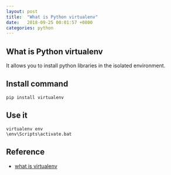 ```yaml
---
layout: post
title:  "What is Python virtualenv"
date:   2018-09-25 00:01:57 +0800
categories: python
---
```

## What is Python virtualenv
It allows you to install python libraries in the isolated environment.

## Install command
```
pip install virtualenv
```

## Use it
```
virtualenv env
\env\Scripts\activate.bat
```

## Reference
* [what is virtualenv](https://pythontips.com/2013/07/30/what-is-virtualenv/)

